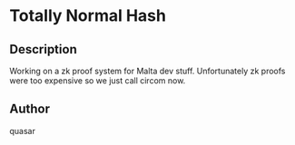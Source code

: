 # Totally Normal Hash

## Description

Working on a zk proof system for Malta dev stuff. Unfortunately zk proofs were too expensive so we just call circom now.

## Author

quasar
